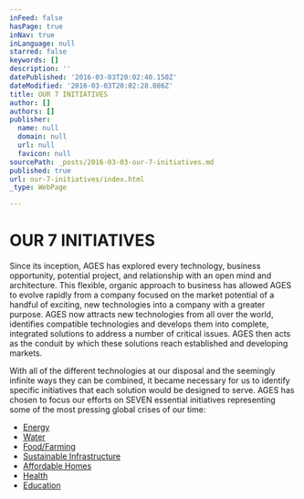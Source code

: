 ```yaml
---
inFeed: false
hasPage: true
inNav: true
inLanguage: null
starred: false
keywords: []
description: ''
datePublished: '2016-03-03T20:02:40.150Z'
dateModified: '2016-03-03T20:02:28.086Z'
title: OUR 7 INITIATIVES
author: []
authors: []
publisher:
  name: null
  domain: null
  url: null
  favicon: null
sourcePath: _posts/2016-03-03-our-7-initiatives.md
published: true
url: our-7-initiatives/index.html
_type: WebPage

---
```

# OUR 7 INITIATIVES

Since its inception, AGES has explored every technology, business opportunity, potential project, and relationship with an open mind and architecture. This flexible, organic approach to business has allowed AGES to evolve rapidly from a company focused on the market potential of a handful of exciting, new technologies into a company with a greater purpose. AGES now attracts new technologies from all over the world, identifies compatible technologies and develops them into complete, integrated solutions to address a number of critical issues. AGES then acts as the conduit by which these solutions reach established and developing markets.

With all of the different technologies at our disposal and the seemingly infinite ways they can be combined, it became necessary for us to identify specific initiatives that each solution would be designed to serve. AGES has chosen to focus our efforts on SEVEN essential initiatives representing some of the most pressing global crises of our time:

* [Energy][0]
* [Water][1]
* [Food/Farming][2]
* [Sustainable Infrastructure][3]
* [Affordable Homes][4]
* [Health][5]
* [Education][6]

[0]: https://jennifer-gonzalez-cvfr.squarespace.com/energy
[1]: https://jennifer-gonzalez-cvfr.squarespace.com/water
[2]: https://jennifer-gonzalez-cvfr.squarespace.com/foodfarming
[3]: https://jennifer-gonzalez-cvfr.squarespace.com/sustainable-infrastructure
[4]: https://jennifer-gonzalez-cvfr.squarespace.com/affordable-homes
[5]: https://jennifer-gonzalez-cvfr.squarespace.com/health
[6]: https://jennifer-gonzalez-cvfr.squarespace.com/education